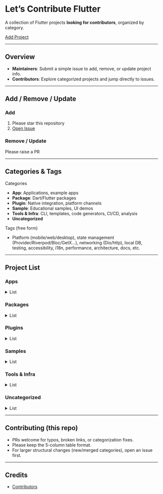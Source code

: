 # Let’s Contribute Flutter

A collection of Flutter projects **looking for contributors**, organized by category.

[Add Project](https://github.com/jungwuk-ryu/lets-contribute-flutter/issues/new?template=add-project.yml)

---

## Overview
- **Maintainers**: Submit a simple issue to add, remove, or update project info.
- **Contributors**: Explore categorized projects and jump directly to issues.

---

## Add / Remove / Update
### Add
1. Please star this repository
2. [Open Issue](https://github.com/jungwuk-ryu/lets-contribute-flutter/issues/new?template=add-project.yml)

### Remove / Update
Please raise a PR

---

## Categories & Tags
Categories
- **App**: Applications, example apps
- **Package**: Dart/Flutter packages
- **Plugin**: Native integration, platform channels
- **Sample**: Educational samples, UI demos
- **Tools & Infra**: CLI, templates, code generators, CI/CD, analysis
- **Uncategorized**

Tags (free form)
- Platform (mobile/web/desktop), state management (Provider/Riverpod/Bloc/GetX…), networking (Dio/http), local DB, testing, accessibility, i18n, performance, architecture, docs, etc.

---

## Project List

### Apps
<details>
<summary>List</summary>

| Project | Description | Tags | Issues | Activity |
|---|---|---|---|---|
</details>

### Packages
<details>
<summary>List</summary>

| Project | Description | Tags | Issues | Activity |
|---|---|---|---|---|

</details>

### Plugins
<details>
<summary>List</summary>

| Project | Description | Tags | Issues | Activity |
|---|---|---|---|---|

</details>

### Samples
<details>
<summary>List</summary>

| Project | Description | Tags | Issues | Activity |
|---|---|---|---|---|

</details>

### Tools & Infra
<details>
<summary>List</summary>

| Project | Description | Tags | Issues | Activity |
|---|---|---|---|---|

</details>

### Uncategorized
<details>
<summary>List</summary>

| Project | Description | Tags | Issues | Activity |
|---|---|---|---|---|

</details>

---

## Contributing (this repo)
- PRs welcome for typos, broken links, or categorization fixes.
- Please keep the 5-column table format.
- For larger structural changes (new/merged categories), open an issue first.

---

## Credits
- [Contributors](https://github.com/jungwuk-ryu/lets-contribute-flutter/graphs/contributors)

